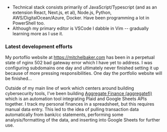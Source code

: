 - Technical stack consists primarily of JavaScript/Typescript (and as an extension React, Next.js, et al), Node.js, Python, AWS/DigitalOcean/Azure, Docker. Have been programming a lot in PowerShell too.
- Although my primary editor is VSCode I dabble in Vim -- gradually learning more as I use it.

### Latest development efforts

My portoflio website at https://mitchelbaker.com has been in a perpetual state of nginx 502 bad gateway error which I have yet to address. I was configuring subdomains one day and ultimately never finished setting it up because of more pressing responsibilities. One day the portfolio website will be finished...

Outside of my main line of work which centers around building cybersecurity tools, I've been building [Aggregate Finance (aggregatefi)](https://github.com/mitchthebaker/aggregate-finance) which is an automation tool integrating Plaid and Google Sheets APIs together. I track my personal finances in a spreadsheet, but this requires manual data entry. This led to the idea of pulling transaction data automatically from bank/cc statements, performing some analysis/formatting of the data, and inserting into Google Sheets for further use. 

<!---
mitchthebaker/mitchthebaker is a ✨ special ✨ repository because its `README.md` (this file) appears on your GitHub profile.
You can click the Preview link to take a look at your changes.
--->
